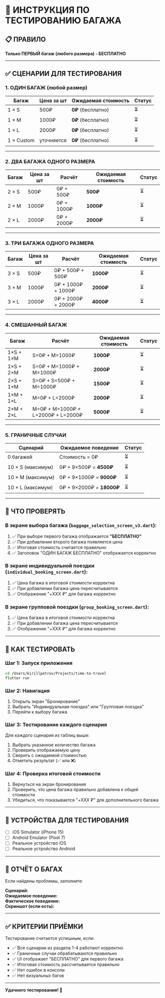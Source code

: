 # 🧪 ИНСТРУКЦИЯ ПО ТЕСТИРОВАНИЮ БАГАЖА

## 📋 ПРАВИЛО
**Только ПЕРВЫЙ багаж (любого размера) - БЕСПЛАТНО**

---

## ✅ СЦЕНАРИИ ДЛЯ ТЕСТИРОВАНИЯ

### 1. ОДИН БАГАЖ (любой размер)
| Багаж | Цена за шт | Ожидаемая стоимость | Статус |
|-------|------------|---------------------|--------|
| 1 × S | 500₽ | **0₽** (бесплатно) | ⏳ |
| 1 × M | 1000₽ | **0₽** (бесплатно) | ⏳ |
| 1 × L | 2000₽ | **0₽** (бесплатно) | ⏳ |
| 1 × Custom | уточняется | **0₽** (бесплатно) | ⏳ |

---

### 2. ДВА БАГАЖА ОДНОГО РАЗМЕРА
| Багаж | Цена за шт | Расчёт | Ожидаемая стоимость | Статус |
|-------|------------|--------|---------------------|--------|
| 2 × S | 500₽ | 0₽ + 500₽ | **500₽** | ⏳ |
| 2 × M | 1000₽ | 0₽ + 1000₽ | **1000₽** | ⏳ |
| 2 × L | 2000₽ | 0₽ + 2000₽ | **2000₽** | ⏳ |

---

### 3. ТРИ БАГАЖА ОДНОГО РАЗМЕРА
| Багаж | Цена за шт | Расчёт | Ожидаемая стоимость | Статус |
|-------|------------|--------|---------------------|--------|
| 3 × S | 500₽ | 0₽ + 500₽ + 500₽ | **1000₽** | ⏳ |
| 3 × M | 1000₽ | 0₽ + 1000₽ + 1000₽ | **2000₽** | ⏳ |
| 3 × L | 2000₽ | 0₽ + 2000₽ + 2000₽ | **4000₽** | ⏳ |

---

### 4. СМЕШАННЫЙ БАГАЖ
| Багаж | Расчёт | Ожидаемая стоимость | Статус |
|-------|--------|---------------------|--------|
| 1×S + 1×M | S=0₽ + M=1000₽ | **1000₽** | ⏳ |
| 1×S + 2×M | S=0₽ + M=1000₽ + M=1000₽ | **2000₽** | ⏳ |
| 2×S + 1×M | S=0₽ + S=500₽ + M=1000₽ | **1500₽** | ⏳ |
| 1×M + 1×L | M=0₽ + L=2000₽ | **2000₽** | ⏳ |
| 2×M + 2×L | M=0₽ + M=1000₽ + L=2000₽ + L=2000₽ | **5000₽** | ⏳ |

---

### 5. ГРАНИЧНЫЕ СЛУЧАИ
| Сценарий | Ожидаемое поведение | Статус |
|----------|---------------------|--------|
| 0 багажей | Стоимость = 0₽ | ⏳ |
| 10 × S (максимум) | 0₽ + 9×500₽ = **4500₽** | ⏳ |
| 10 × M (максимум) | 0₽ + 9×1000₽ = **9000₽** | ⏳ |
| 10 × L (максимум) | 0₽ + 9×2000₽ = **18000₽** | ⏳ |

---

## 🎯 ЧТО ПРОВЕРЯТЬ

### В экране выбора багажа (`baggage_selection_screen_v3.dart`):
1. ✅ При выборе первого багажа отображается **"БЕСПЛАТНО"**
2. ✅ При добавлении второго багажа появляется цена
3. ✅ Итоговая стоимость считается правильно
4. ✅ Заголовок "ОДИН БАГАЖ БЕСПЛАТНО" отображается корректно

### В экране индивидуальной поездки (`individual_booking_screen.dart`):
1. ✅ Цена багажа в итоговой стоимости корректна
2. ✅ При добавлении багажа цена пересчитывается
3. ✅ Отображение "+XXX ₽" для багажа корректно

### В экране групповой поездки (`group_booking_screen.dart`):
1. ✅ Цена багажа в итоговой стоимости корректна
2. ✅ При добавлении багажа цена пересчитывается
3. ✅ Отображение "+XXX ₽" для багажа корректно

---

## 🚀 КАК ТЕСТИРОВАТЬ

### Шаг 1: Запуск приложения
```bash
cd /Users/kirillpetrov/Projects/time-to-travel
flutter run
```

### Шаг 2: Навигация
1. Открыть экран "Бронирование"
2. Выбрать "Индивидуальная поездка" или "Групповая поездка"
3. Перейти к выбору багажа

### Шаг 3: Тестирование каждого сценария
Для каждого сценария из таблиц выше:
1. Выбрать указанное количество багажа
2. Проверить отображаемую цену
3. Сверить с ожидаемой стоимостью
4. Отметить результат (✅ или ❌)

### Шаг 4: Проверка итоговой стоимости
1. Вернуться на экран бронирования
2. Проверить, что цена багажа правильно добавлена к общей стоимости
3. Убедиться, что показывается "+XXX ₽" для дополнительного багажа

---

## 📱 УСТРОЙСТВА ДЛЯ ТЕСТИРОВАНИЯ

- [ ] iOS Simulator (iPhone 15)
- [ ] Android Emulator (Pixel 7)
- [ ] Реальное устройство iOS
- [ ] Реальное устройство Android

---

## 🐛 ОТЧЁТ О БАГАХ

Если найдены проблемы, заполните:

**Сценарий:**  
**Ожидаемое поведение:**  
**Фактическое поведение:**  
**Скриншот (если есть):**  

---

## ✅ КРИТЕРИИ ПРИЁМКИ

Тестирование считается успешным, если:
- ✅ Все сценарии из раздела 1-4 работают корректно
- ✅ Граничные случаи обрабатываются правильно
- ✅ UI отображает "БЕСПЛАТНО" для первого багажа
- ✅ Итоговая стоимость рассчитывается правильно
- ✅ Нет ошибок в консоли
- ✅ Нет визуальных багов

---

**Удачного тестирования! 🎉**
